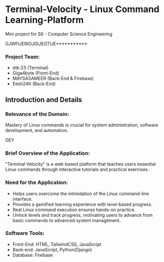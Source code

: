 # Terminal-Velocity - Linux Command Learning-Platform
Mini project for S6 - Computer Science Engineering

GJWFIJERIOJGIJEGTIJE***********

### Project Team:
 - etk-23 (Terminal)
 - Giga4byte (Front-End)
 - MAYSASAMEER (Back-End & Firebase)
 - Eesh24K (Back-End)
 

## Introduction and Details

### Relevance of the Domain:  
Mastery of Linux commands is crucial for system administration, software development, and automation.

GEY

### Brief Overview of the Application: 
"Terminal Velocity" is a web-based platform that teaches users essential Linux commands through interactive tutorials and practical exercises.

### Need for the Application: 
 - Helps users overcome the intimidation of the Linux command-line interface.
 - Provides a gamified learning experience with level-based progress.
 - Real Linux command execution ensures hands-on practice.
 - Unlock levels and track progress, motivating users to advance from basic commands to advanced system management.

### Software Tools:
 - Front-End: HTML, TailwindCSS, JavaScript
 - Back-end: JavaScript, Python(Django)
 - Database: Firebase
